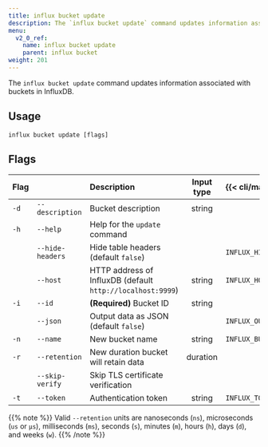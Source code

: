 ```yaml
---
title: influx bucket update
description: The `influx bucket update` command updates information associated with buckets in InfluxDB.
menu:
  v2_0_ref:
    name: influx bucket update
    parent: influx bucket
weight: 201
---
```


The `influx bucket update` command updates information associated with buckets in InfluxDB.

## Usage
```
influx bucket update [flags]
```

## Flags
| Flag |                  | Description                                                | Input type  | {{< cli/mapped >}}    |
|:---- |:---              |:-----------                                                |:----------: |:------------------    |
| `-d` | `--description`  | Bucket description                                         | string      |                       |
| `-h` | `--help`         | Help for the `update` command                              |             |                       |
|      | `--hide-headers` | Hide table headers (default `false`)                       |             | `INFLUX_HIDE_HEADERS` |
|      | `--host`         | HTTP address of InfluxDB (default `http://localhost:9999`) | string      | `INFLUX_HOST`         |
| `-i` | `--id`           | **(Required)** Bucket ID                                   | string      |                       |
|      | `--json`         | Output data as JSON (default `false`)                      |             | `INFLUX_OUTPUT_JSON`  |
| `-n` | `--name`         | New bucket name                                            | string      | `INFLUX_BUCKET_NAME`  |
| `-r` | `--retention`    | New duration bucket will retain data                       | duration    |                       |
|      | `--skip-verify`  | Skip TLS certificate verification                          |             |                       |
| `-t` | `--token`        | Authentication token                                       | string      | `INFLUX_TOKEN`        |

{{% note %}}
Valid `--retention` units are nanoseconds (`ns`), microseconds (`us` or `µs`),
milliseconds (`ms`), seconds (`s`), minutes (`m`), hours (`h`), days (`d`), and weeks (`w`).
{{% /note %}}

